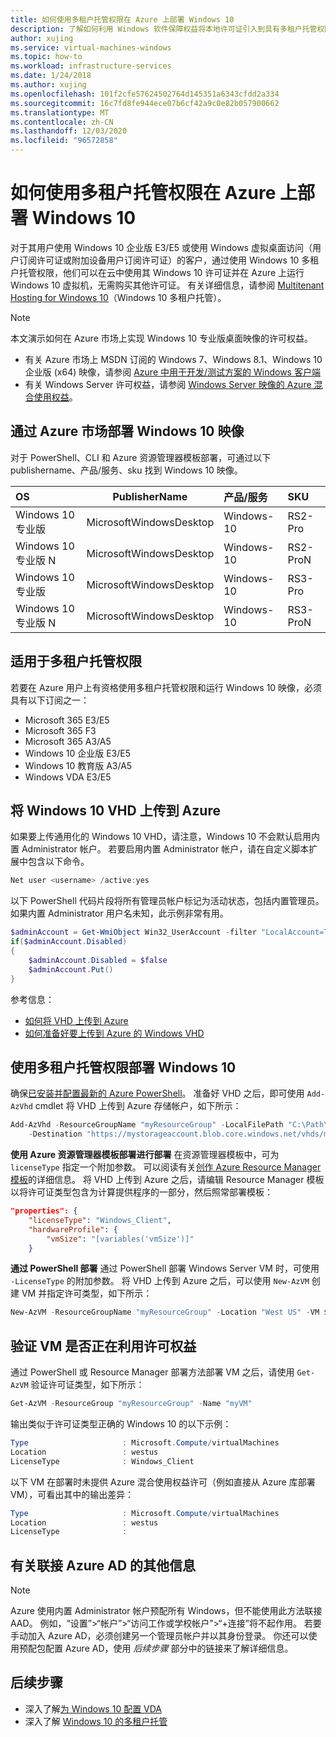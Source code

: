 ```yaml
---
title: 如何使用多租户托管权限在 Azure 上部署 Windows 10
description: 了解如何利用 Windows 软件保障权益将本地许可证引入到具有多租户托管权限的 Azure。
author: xujing
ms.service: virtual-machines-windows
ms.topic: how-to
ms.workload: infrastructure-services
ms.date: 1/24/2018
ms.author: xujing
ms.openlocfilehash: 101f2cfe57624502764d145351a6343cfdd2a334
ms.sourcegitcommit: 16c7fd8fe944ece07b6cf42a9c0e82b057900662
ms.translationtype: MT
ms.contentlocale: zh-CN
ms.lasthandoff: 12/03/2020
ms.locfileid: "96572858"
---
```

# <a name="how-to-deploy-windows-10-on-azure-with-multitenant-hosting-rights"></a>如何使用多租户托管权限在 Azure 上部署 Windows 10 
对于其用户使用 Windows 10 企业版 E3/E5 或使用 Windows 虚拟桌面访问（用户订阅许可证或附加设备用户订阅许可证）的客户，通过使用 Windows 10 多租户托管权限，他们可以在云中使用其 Windows 10 许可证并在 Azure 上运行 Windows 10 虚拟机，无需购买其他许可证。 有关详细信息，请参阅 [Multitenant Hosting for Windows 10](https://www.microsoft.com/en-us/CloudandHosting/licensing_sca.aspx)（Windows 10 多租户托管）。

> [!NOTE]
> 本文演示如何在 Azure 市场上实现 Windows 10 专业版桌面映像的许可权益。
> - 有关 Azure 市场上 MSDN 订阅的 Windows 7、Windows 8.1、Windows 10 企业版 (x64) 映像，请参阅 [Azure 中用于开发/测试方案的 Windows 客户端](client-images.md)
> - 有关 Windows Server 许可权益，请参阅 [Windows Server 映像的 Azure 混合使用权益](hybrid-use-benefit-licensing.md)。
>

## <a name="deploying-windows-10-image-from-azure-marketplace"></a>通过 Azure 市场部署 Windows 10 映像 
对于 PowerShell、CLI 和 Azure 资源管理器模板部署，可通过以下 publishername、产品/服务、sku 找到 Windows 10 映像。

| OS  |      PublisherName      |  产品/服务 | SKU |
|:----------|:-------------:|:------|:------|
| Windows 10 专业版    | MicrosoftWindowsDesktop | Windows-10  | RS2-Pro   |
| Windows 10 专业版 N  | MicrosoftWindowsDesktop | Windows-10  | RS2-ProN  |
| Windows 10 专业版    | MicrosoftWindowsDesktop | Windows-10  | RS3-Pro   |
| Windows 10 专业版 N  | MicrosoftWindowsDesktop | Windows-10  | RS3-ProN  |

## <a name="qualify-for-multi-tenant-hosting-rights"></a>适用于多租户托管权限 
若要在 Azure 用户上有资格使用多租户托管权限和运行 Windows 10 映像，必须具有以下订阅之一： 

-   Microsoft 365 E3/E5 
-   Microsoft 365 F3 
-   Microsoft 365 A3/A5 
-   Windows 10 企业版 E3/E5
-   Windows 10 教育版 A3/A5 
-   Windows VDA E3/E5


## <a name="uploading-windows-10-vhd-to-azure"></a>将 Windows 10 VHD 上传到 Azure
如果要上传通用化的 Windows 10 VHD，请注意，Windows 10 不会默认启用内置 Administrator 帐户。 若要启用内置 Administrator 帐户，请在自定义脚本扩展中包含以下命令。

```powershell
Net user <username> /active:yes
```

以下 PowerShell 代码片段将所有管理员帐户标记为活动状态，包括内置管理员。 如果内置 Administrator 用户名未知，此示例非常有用。
```powershell
$adminAccount = Get-WmiObject Win32_UserAccount -filter "LocalAccount=True" | ? {$_.SID -Like "S-1-5-21-*-500"}
if($adminAccount.Disabled)
{
    $adminAccount.Disabled = $false
    $adminAccount.Put()
}
```
参考信息： 
* [如何将 VHD 上传到 Azure](upload-generalized-managed.md)
* [如何准备好要上传到 Azure 的 Windows VHD](prepare-for-upload-vhd-image.md)


## <a name="deploying-windows-10-with-multitenant-hosting-rights"></a>使用多租户托管权限部署 Windows 10
确保[已安装并配置最新的 Azure PowerShell](/powershell/azure/)。 准备好 VHD 之后，即可使用 `Add-AzVhd` cmdlet 将 VHD 上传到 Azure 存储帐户，如下所示：

```powershell
Add-AzVhd -ResourceGroupName "myResourceGroup" -LocalFilePath "C:\Path\To\myvhd.vhd" `
    -Destination "https://mystorageaccount.blob.core.windows.net/vhds/myvhd.vhd"
```


**使用 Azure 资源管理器模板部署进行部署** 在资源管理器模板中，可为 `licenseType` 指定一个附加参数。 可以阅读有关[创作 Azure Resource Manager 模板](../../azure-resource-manager/templates/template-syntax.md)的详细信息。 将 VHD 上传到 Azure 之后，请编辑 Resource Manager 模板以将许可证类型包含为计算提供程序的一部分，然后照常部署模板：
```json
"properties": {
    "licenseType": "Windows_Client",
    "hardwareProfile": {
        "vmSize": "[variables('vmSize')]"
    }
```

**通过 PowerShell 部署** 通过 PowerShell 部署 Windows Server VM 时，可使用 `-LicenseType` 的附加参数。 将 VHD 上传到 Azure 之后，可以使用 `New-AzVM` 创建 VM 并指定许可类型，如下所示：
```powershell
New-AzVM -ResourceGroupName "myResourceGroup" -Location "West US" -VM $vm -LicenseType "Windows_Client"
```

## <a name="verify-your-vm-is-utilizing-the-licensing-benefit"></a>验证 VM 是否正在利用许可权益
通过 PowerShell 或 Resource Manager 部署方法部署 VM 之后，请使用 `Get-AzVM` 验证许可证类型，如下所示：
```powershell
Get-AzVM -ResourceGroup "myResourceGroup" -Name "myVM"
```

输出类似于许可证类型正确的 Windows 10 的以下示例：

```powershell
Type                     : Microsoft.Compute/virtualMachines
Location                 : westus
LicenseType              : Windows_Client
```

以下 VM 在部署时未提供 Azure 混合使用权益许可（例如直接从 Azure 库部署 VM），可看出其中的输出差异：

```powershell
Type                     : Microsoft.Compute/virtualMachines
Location                 : westus
LicenseType              :
```

## <a name="additional-information-about-joining-azure-ad"></a>有关联接 Azure AD 的其他信息
>[!NOTE]
>Azure 使用内置 Administrator 帐户预配所有 Windows，但不能使用此方法联接 AAD。 例如，“设置”>“帐户”>“访问工作或学校帐户”>“+连接”将不起作用。 若要手动加入 Azure AD，必须创建另一个管理员帐户并以其身份登录。 你还可以使用预配包配置 Azure AD，使用 *后续步骤* 部分中的链接来了解详细信息。
>
>

## <a name="next-steps"></a>后续步骤
- 深入了解[为 Windows 10 配置 VDA](/windows/deployment/vda-subscription-activation)
- 深入了解 [Windows 10 的多租户托管](https://www.microsoft.com/en-us/CloudandHosting/licensing_sca.aspx)

